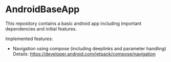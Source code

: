 # AndroidBaseApp
This repository contains a basic android app including important dependencies and initial features. 

Implemented features:
- Navigation using compose (including deeplinks and parameter handling) 
    Details: https://developer.android.com/jetpack/compose/navigation
